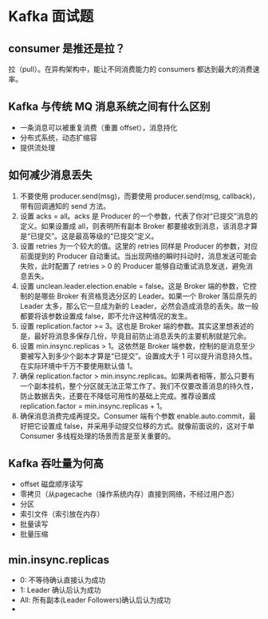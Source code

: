 # Kafka 面试题

## consumer 是推还是拉？

拉（pull）。在异构架构中，能让不同消费能力的 consumers 都达到最大的消费速率。

## Kafka 与传统 MQ 消息系统之间有什么区别

- 一条消息可以被重复消费（重置 offset），消息持化
- 分布式系统，动态扩缩容
- 提供流处理

## 如何减少消息丢失

1.  不要使用 producer.send(msg)，而要使用 producer.send(msg, callback)，带有回调通知的 send 方法。
2.  设置 acks = all。acks 是 Producer 的一个参数，代表了你对“已提交”消息的定义。如果设置成 all，则表明所有副本 Broker 都要接收到消息，该消息才算是“已提交”。这是最高等级的“已提交”定义。
3.  设置 retries 为一个较大的值。这里的 retries 同样是 Producer 的参数，对应前面提到的 Producer 自动重试。当出现网络的瞬时抖动时，消息发送可能会失败，此时配置了 retries > 0 的 Producer 能够自动重试消息发送，避免消息丢失。
4.  设置 unclean.leader.election.enable = false。这是 Broker 端的参数，它控制的是哪些 Broker 有资格竞选分区的 Leader。如果一个 Broker 落后原先的 Leader 太多，那么它一旦成为新的 Leader，必然会造成消息的丢失。故一般都要将该参数设置成 false，即不允许这种情况的发生。
5.  设置 replication.factor >= 3。这也是 Broker 端的参数。其实这里想表述的是，最好将消息多保存几份，毕竟目前防止消息丢失的主要机制就是冗余。
6.  设置 min.insync.replicas > 1。这依然是 Broker 端参数，控制的是消息至少要被写入到多少个副本才算是“已提交”。设置成大于 1 可以提升消息持久性。在实际环境中千万不要使用默认值 1。
7.  确保 replication.factor > min.insync.replicas。如果两者相等，那么只要有一个副本挂机，整个分区就无法正常工作了。我们不仅要改善消息的持久性，防止数据丢失，还要在不降低可用性的基础上完成。推荐设置成 replication.factor = min.insync.replicas + 1。
8.  确保消息消费完成再提交。Consumer 端有个参数 enable.auto.commit，最好把它设置成 false，并采用手动提交位移的方式。就像前面说的，这对于单 Consumer 多线程处理的场景而言是至关重要的。

## Kafka 吞吐量为何高

- offset 磁盘顺序读写
- 零拷贝（从pagecache（操作系统内存）直接到网络，不经过用户态）
- 分区
- 索引文件（索引放在内存）
- 批量读写
- 批量压缩

## **min.insync.replicas**

- 0: 不等待确认直接认为成功
- 1: Leader 确认后认为成功
- All: 所有副本(Leader Followers)确认后认为成功
- 
